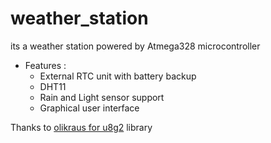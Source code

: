 # weather_station
its a weather station powered by Atmega328 microcontroller

 * Features :
   * External RTC unit with battery backup
   * DHT11
   * Rain and Light sensor support
   * Graphical user interface
   
 Thanks to [olikraus for u8g2](https://github.com/olikraus/u8g2/wiki) library
  
